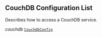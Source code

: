 

## CouchDB Configuration List  


Describes how to access a CouchDB service.

  
<article>

*couchdb* [`CouchdbConfig`](/docs/ssm-couchdb-general--page#configuration) 

</article>

